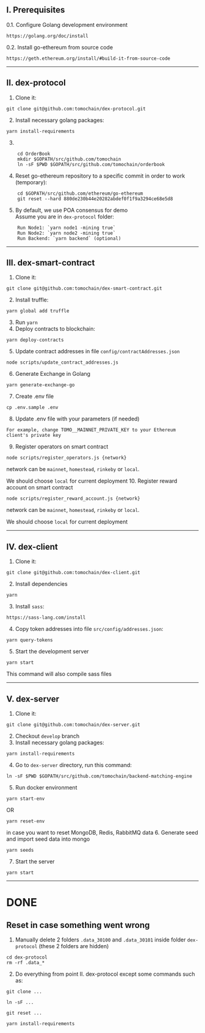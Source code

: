 ## I. Prerequisites
0.1. Configure Golang development environment
```
https://golang.org/doc/install
```

0.2. Install go-ethereum from source code
```
https://geth.ethereum.org/install/#build-it-from-source-code
```
----------------
## II. dex-protocol
1. Clone it: 
```
git clone git@github.com:tomochain/dex-protocol.git
```
2. Install necessary golang packages:
```
yarn install-requirements
```
3. 
```
    cd OrderBook
    mkdir $GOPATH/src/github.com/tomochain
    ln -sF $PWD $GOPATH/src/github.com/tomochain/orderbook
```
4. Reset go-ethereum repository to a specific commit in order to work (temporary):
```
    cd $GOPATH/src/github.com/ethereum/go-ethereum
    git reset --hard 880de230b44e20282abdef0f1f9a3294ce68e5d8
```
5. By default, we use POA consensus for demo  
    Assume you are in `dex-protocol` folder:
``` 
    Run Node1: `yarn node1 -mining true`  
    Run Node2: `yarn node2 -mining true`  
    Run Backend: `yarn backend` (optional)
```
----------------
## III. dex-smart-contract
1. Clone it: 
```
git clone git@github.com:tomochain/dex-smart-contract.git
```
2. Install truffle:
```
yarn global add truffle
```
3. Run `yarn`
4. Deploy contracts to blockchain:
```
yarn deploy-contracts
```
5. Update contract addresses in file `config/contractAddresses.json`
```
node scripts/update_contract_addresses.js
```
6. Generate Exchange in Golang
```
yarn generate-exchange-go
```
7. Create .env file
```
cp .env.sample .env
```
8. Update .env file with your parameters (if needed)
```
For example, change TOMO__MAINNET_PRIVATE_KEY to your Ethereum client's private key
```
9. Register operators on smart contract
```
node scripts/register_operators.js {network}
```
network can be `mainnet`, `homestead`, `rinkeby` or `local`.

We should choose `local` for current deployment
10. Register reward account on smart contract
```
node scripts/register_reward_account.js {network}
```
network can be `mainnet`, `homestead`, `rinkeby` or `local`.

We should choose `local` for current deployment

----------------
## IV. dex-client
1. Clone it:
```
git clone git@github.com:tomochain/dex-client.git
```
2. Install dependencies
```
yarn
```
3. Install `sass`:
```
https://sass-lang.com/install
```
4. Copy token addresses into file `src/config/addresses.json`:
```
yarn query-tokens
```
5. Start the development server
```
yarn start
```
This command will also compile sass files

----------------
## V. dex-server
1. Clone it:
```
git clone git@github.com:tomochain/dex-server.git
```
2.  Checkout `develop` branch
3. Install necessary golang packages:
```
yarn install-requirements
```
4. Go to `dex-server` directory, run this command:
```
ln -sF $PWD $GOPATH/src/github.com/tomochain/backend-matching-engine
```
5. Run docker environment
```
yarn start-env
```
OR 
```
yarn reset-env
```
in case you want to reset MongoDB, Redis, RabbitMQ data
6. Generate seed and import seed data into mongo
```
yarn seeds
```
7. Start the server
```
yarn start
```

----------------
# DONE

## Reset in case something went wrong
1. Manually delete 2 folders `.data_30100` and `.data_30101` inside folder `dex-protocol` (these 2 folders are hidden)
```
cd dex-protocol
rm -rf .data_*
```
2. Do everything from point II. dex-protocol except some commands such as:
```
git clone ...
```
```
ln -sF ...
```
```
git reset ...
```
```
yarn install-requirements
```

